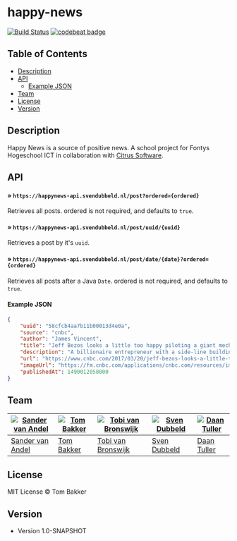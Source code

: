 # happy-news

[![Build Status](https://travis-ci.org/BakkerTom/happy-news.svg?branch=master)](https://travis-ci.org/BakkerTom/happy-news)
[![codebeat badge](https://codebeat.co/badges/503aab65-3852-4b7b-9c46-938a56e05b97)](https://codebeat.co/projects/github-com-bakkertom-happy-news-master)

## Table of Contents
* [Description](#description)
* [API](#api)
    * [Example JSON](#example-json)
* [Team](#team)
* [License](#license)
* [Version](#version)

## Description

Happy News is a source of positive news. A school project for Fontys Hogeschool ICT in collaboration with [Citrus Software](http://citrus.nl/).

## API

#### » `https://happynews-api.svendubbeld.nl/post?ordered={ordered}`

Retrieves all posts. ordered is not required, and defaults to `true`.

#### » `https://happynews-api.svendubbeld.nl/post/uuid/{uuid}`

Retrieves a post by it's `uuid`.

#### » `https://happynews-api.svendubbeld.nl/post/date/{date}?ordered={ordered}`

Retrieves all posts after a Java `Date`. ordered is not required, and defaults to `true`.

#### Example JSON
```json
{
    "uuid": "58cfcb4aa7b11b00013d4e0a",
    "source": "cnbc",
    "author": "James Vincent",
    "title": "Jeff Bezos looks a little too happy piloting a giant mechanical robot",
    "description": "A billionaire entrepreneur with a side-line building space rockets has been showing off piloting a 13-foot-tall robot.",
    "url": "https://www.cnbc.com/2017/03/20/jeff-bezos-looks-a-little-too-happy-piloting-a-giant-mechanical-robot.html",
    "imageUrl": "https://fm.cnbc.com/applications/cnbc.com/resources/img/editorial/2017/03/20/104351978-C7Vl-gtWkAAkj-Y.1910x1000.jpg",
    "publishedAt": 1490012058000
}
```


## Team
[![Sander van Andel](https://avatars1.githubusercontent.com/u/25583174?v=3&s=250)](https://github.com/SanderVanAndel) | [![Tom Bakker](https://avatars0.githubusercontent.com/u/1022998?v=3&s=250)](https://github.com/BakkerTom) | [![Tobi van Bronswijk](https://avatars3.githubusercontent.com/u/20115031?v=3&s=250)](https://github.com/TvanBronswijk) | [![Sven Dubbeld](https://avatars1.githubusercontent.com/u/4523069?v=3&s=250)](https://github.com/SvenDub) | [![Daan Tuller](https://avatars3.githubusercontent.com/u/15889244?v=3&s=250)](https://github.com/DaanTul)
---|---|---|---|---
[Sander van Andel](https://github.com/SanderVanAndel) | [Tom Bakker](https://github.com/BakkerTom) | [Tobi van Bronswijk](https://github.com/TvanBronswijk) | [Sven Dubbeld](https://github.com/SvenDub) | [Daan Tuller](https://github.com/DaanTul)


## License

MIT License © Tom Bakker

## Version

* Version 1.0-SNAPSHOT
